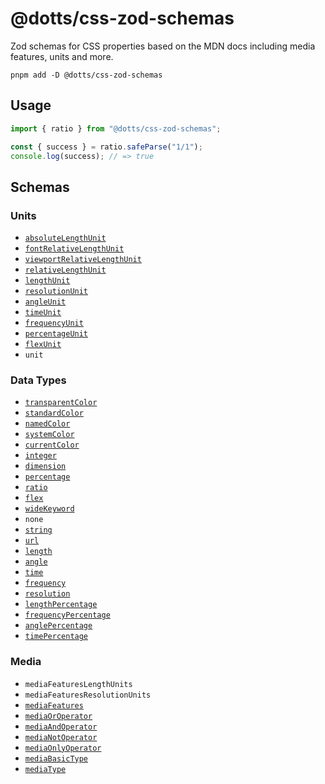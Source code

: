 # @dotts/css-zod-schemas

Zod schemas for CSS properties based on the MDN docs including media features, units and more.

```shell
pnpm add -D @dotts/css-zod-schemas
```

## Usage
```ts
import { ratio } from "@dotts/css-zod-schemas";

const { success } = ratio.safeParse("1/1");
console.log(success); // => true
```


## Schemas

### Units
- [`absoluteLengthUnit`](https://developer.mozilla.org/en-US/docs/Web/CSS/length#absolute_length_units)
- [`fontRelativeLengthUnit`](https://developer.mozilla.org/en-US/docs/Web/CSS/length#relative_length_units)
- [`viewportRelativeLengthUnit`](https://developer.mozilla.org/en-US/docs/Web/CSS/length#relative_length_units)
- [`relativeLengthUnit`](https://developer.mozilla.org/en-US/docs/Web/CSS/length#relative_length_units)
- [`lengthUnit`](https://developer.mozilla.org/en-US/docs/Web/CSS/length)
- [`resolutionUnit`](https://developer.mozilla.org/en-US/docs/Web/CSS/resolution)
- [`angleUnit`](https://developer.mozilla.org/en-US/docs/Web/CSS/angle)
- [`timeUnit`](https://developer.mozilla.org/en-US/docs/Web/CSS/time)
- [`frequencyUnit`](https://developer.mozilla.org/en-US/docs/Web/CSS/frequency)
- [`percentageUnit`](https://developer.mozilla.org/en-US/docs/Web/CSS/percentage)
- [`flexUnit`](https://developer.mozilla.org/en-US/docs/Web/CSS/flex_value)
- `unit`

### Data Types
- [`transparentColor`](https://developer.mozilla.org/en-US/docs/Web/CSS/named-color#transparent)
- [`standardColor`](https://developer.mozilla.org/en-US/docs/Web/CSS/named-color)
- [`namedColor`](https://developer.mozilla.org/en-US/docs/Web/CSS/named-color)
- [`systemColor`](https://developer.mozilla.org/en-US/docs/Web/CSS/system-color)
- [`currentColor`](https://developer.mozilla.org/en-US/docs/Web/CSS/color_value#currentcolor_keyword)
- [`integer`](https://developer.mozilla.org/en-US/docs/Web/CSS/integer)
- [`dimension`](https://developer.mozilla.org/en-US/docs/Web/CSS/dimension)
- [`percentage`](https://developer.mozilla.org/en-US/docs/Web/CSS/percentage)
- [`ratio`](https://developer.mozilla.org/en-US/docs/Web/CSS/ratio)
- [`flex`](https://developer.mozilla.org/en-US/docs/Web/CSS/flex_value)
- [`wideKeyword`](https://developer.mozilla.org/en-US/docs/Web/CSS/CSS_Types#css-wide_keywords)
- `none`
- [`string`](https://developer.mozilla.org/en-US/docs/Web/CSS/string)
- [`url`](https://developer.mozilla.org/en-US/docs/Web/CSS/url_value)
- [`length`](https://developer.mozilla.org/en-US/docs/Web/CSS/length)
- [`angle`](https://developer.mozilla.org/en-US/docs/Web/CSS/angle)
- [`time`](https://developer.mozilla.org/en-US/docs/Web/CSS/time)
- [`frequency`](https://developer.mozilla.org/en-US/docs/Web/CSS/frequency)
- [`resolution`](https://developer.mozilla.org/en-US/docs/Web/CSS/resolution)
- [`lengthPercentage`](https://developer.mozilla.org/en-US/docs/Web/CSS/length-percentage)
- [`frequencyPercentage`](https://developer.mozilla.org/en-US/docs/Web/CSS/frequency-percentage)
- [`anglePercentage`](https://developer.mozilla.org/en-US/docs/Web/CSS/angle-percentage)
- [`timePercentage`](https://developer.mozilla.org/en-US/docs/Web/CSS/time-percentage)

### Media
- `mediaFeaturesLengthUnits`
- `mediaFeaturesResolutionUnits`
- [`mediaFeatures`](https://developer.mozilla.org/en-US/docs/Web/CSS/@media#media_features)
- [`mediaOrOperator`](https://developer.mozilla.org/en-US/docs/Web/CSS/@media#logical_operators)
- [`mediaAndOperator`](https://developer.mozilla.org/en-US/docs/Web/CSS/@media#logical_operators)
- [`mediaNotOperator`](https://developer.mozilla.org/en-US/docs/Web/CSS/@media#logical_operators)
- [`mediaOnlyOperator`](https://developer.mozilla.org/en-US/docs/Web/CSS/@media#logical_operators)
- [`mediaBasicType`](https://developer.mozilla.org/en-US/docs/Web/CSS/@media#media_types)
- [`mediaType`](https://developer.mozilla.org/en-US/docs/Web/CSS/@media#media_types)